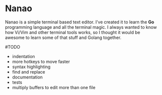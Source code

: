# Nanao

Nanao is a simple terminal based text editor. I've created it to learn the **Go** programming language and all the terminal magic. I always wanted to know how Vi/Vim and other terminal tools works, so I thought it would be awesome to learn some of that stuff and Golang together.

#TODO
  * indentation
  * more hotkeys to move faster
  * syntax highlighting
  * find and replace
  * documentation
  * tests
  * multiply buffers to edit more than one file
